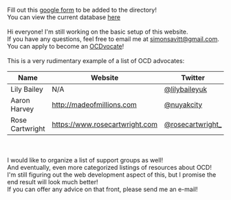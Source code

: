 Fill out this [google form](https://forms.gle/M5rRFXq843Ep9NvF7) to be added to the directory!
<br>You can view the current database [here](https://tinyurl.com/ocdcommunitygooglesheet)
<br><br>Hi everyone! I'm still working on the basic setup of this website.
<br>If you have any questions, feel free to email me at <simonsavitt@gmail.com>.
<br>You can apply to become an [OCDvocate](https://iocdf.org/get-involved/ocdvocate/)!
<br><br>This is a very rudimentary example of a list of OCD advocates:

| Name            | Website                          | Twitter                                                 | Instagram                                                         |
|-----------------|----------------------------------|---------------------------------------------------------|-------------------------------------------------------------------|
| Lily Bailey     | N/A                              | [@lilybaileyuk](https://twitter.com/lilybaileyuk)       | [@lilybaileyuk](https://twitter.com/lilybaileyuk)                 |
| Aaron Harvey    | <http://madeofmillions.com>      | [@nuyakcity](https://twitter.com/nuyakcity)             | [@nuyakcity](https://twitter.com/nuyakcity)                       |
| Rose Cartwright | <https://www.rosecartwright.com> | [@rosecartwright_](https://twitter.com/rosecartwright_) | [@rosecartwright__](https://www.instagram.com/rosecartwright___) |

<br><br>I would like to organize a list of support groups as well!
<br>And eventually, even more categorized listings of resources about OCD!
<br>I'm still figuring out the web development aspect of this, but I promise the end result will look much better!
<br>If you can offer any advice on that front, please send me an e-mail!
